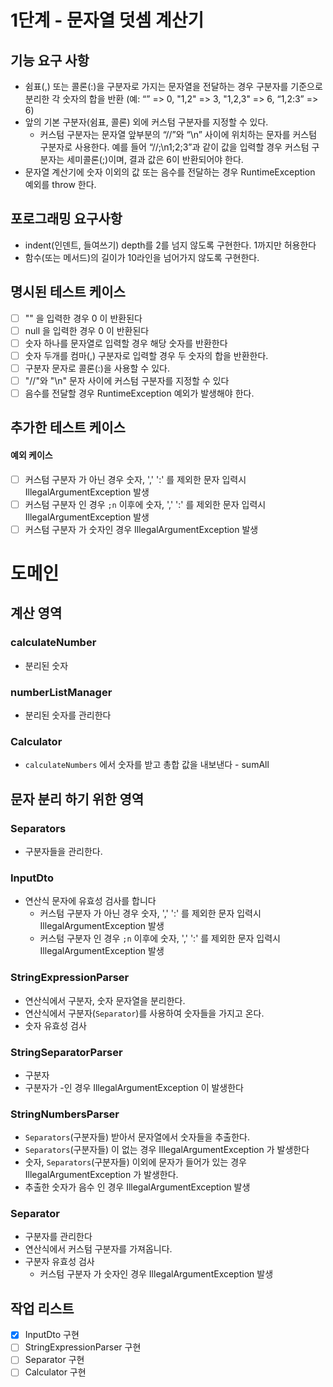 # 1단계 - 문자열 덧셈 계산기

## 기능 요구 사항

- 쉼표(,) 또는 콜론(:)을 구분자로 가지는 문자열을 전달하는 경우 구분자를 기준으로 분리한 각 숫자의 합을 반환 (예: “” => 0, "1,2" => 3, "1,2,3" => 6, “1,2:3” => 6)
- 앞의 기본 구분자(쉼표, 콜론) 외에 커스텀 구분자를 지정할 수 있다.
    - 커스텀 구분자는 문자열 앞부분의 “//”와 “\n” 사이에 위치하는 문자를 커스텀 구분자로 사용한다.
      예를 들어 “//;\n1;2;3”과 같이 값을 입력할 경우 커스텀 구분자는 세미콜론(;)이며, 결과 값은 6이 반환되어야 한다.
- 문자열 계산기에 숫자 이외의 값 또는 음수를 전달하는 경우 RuntimeException 예외를 throw 한다.

## 포로그래밍 요구사항

- indent(인덴트, 들여쓰기) depth를 2를 넘지 않도록 구현한다. 1까지만 허용한다
- 함수(또는 메서드)의 길이가 10라인을 넘어가지 않도록 구현한다.

## 명시된 테스트 케이스

- [ ] "" 을 입력한 경우 0 이 반환된다
- [ ] null 을 입력한 경우 0 이 반환된다
- [ ] 숫자 하나를 문자열로 입력할 경우 해당 숫자를 반환한다
- [ ] 숫자 두개를 컴마(,) 구분자로 입력할 경우 두 숫자의 합을 반환한다.
- [ ] 구분자 문자로 콜론(:)을 사용할 수 있다.
- [ ] "//"와 "\n" 문자 사이에 커스텀 구분자를 지정할 수 있다
- [ ] 음수를 전달할 경우 RuntimeException 예외가 발생해야 한다.

## 추가한 테스트 케이스

#### 예외 케이스

- [ ] 커스텀 구분자 가 아닌 경우 숫자, ',' ':' 를 제외한 문자 입력시 IllegalArgumentException 발생
- [ ] 커스텀 구분자 인 경우 `;n` 이후에 숫자, ',' ':' 를 제외한 문자 입력시 IllegalArgumentException 발생
- [ ] 커스텀 구분자 가 숫자인 경우 IllegalArgumentException 발생

# 도메인

## 계산 영역

### calculateNumber

- 분리된 숫자

### numberListManager

- 분리된 숫자를 관리한다

### Calculator

- `calculateNumbers` 에서 숫자를 받고 총합 값을 내보낸다 - sumAll

## 문자 분리 하기 위한 영역

### Separators

- 구분자들을 관리한다.

### InputDto

- 연산식 문자에 유효성 검사를 합니다
    - 커스텀 구분자 가 아닌 경우 숫자, ',' ':' 를 제외한 문자 입력시 IllegalArgumentException 발생
    - 커스텀 구분자 인 경우 `;n` 이후에 숫자, ',' ':' 를 제외한 문자 입력시 IllegalArgumentException 발생

### StringExpressionParser

- 연산식에서 구분자, 숫자 문자열을 분리한다.
- 연산식에서 구분자(`Separator`)를 사용하여 숫자들을 가지고 온다.
- 숫자 유효성 검사

### StringSeparatorParser

- 구분자
- 구분자가 -인 경우 IllegalArgumentException 이 발생한다

### StringNumbersParser

- `Separators`(구분자들) 받아서 문자열에서 숫자들을 추출한다.
- `Separators`(구분자들) 이 없는 경우 IllegalArgumentException 가 발생한다
- 숫자, `Separators`(구분자들) 이외에 문자가 들어가 있는 경우 IllegalArgumentException 가 발생한다.
- 추출한 숫자가 음수 인 경우 IllegalArgumentException 발생

### Separator

- 구분자를 관리한다
- 연산식에서 커스텀 구분자를 가져옵니다.
- 구분자 유효성 검사
    - 커스텀 구분자 가 숫자인 경우 IllegalArgumentException 발생

## 작업 리스트

- [x] InputDto 구현
- [ ] StringExpressionParser 구현
- [ ] Separator 구현
- [ ] Calculator 구현